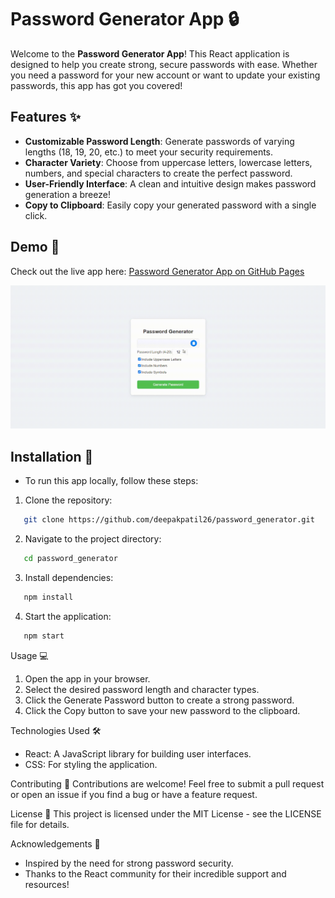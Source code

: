 # Password Generator App 🔒

Welcome to the **Password Generator App**! This React application is designed to help you create strong, secure passwords with ease. Whether you need a password for your new account or want to update your existing passwords, this app has got you covered!

## Features ✨

- **Customizable Password Length**: Generate passwords of varying lengths (18, 19, 20, etc.) to meet your security requirements.
- **Character Variety**: Choose from uppercase letters, lowercase letters, numbers, and special characters to create the perfect password.
- **User-Friendly Interface**: A clean and intuitive design makes password generation a breeze!
- **Copy to Clipboard**: Easily copy your generated password with a single click.

## Demo 🎥

Check out the live app here: [Password Generator App on GitHub Pages](https://deepakpatil26.github.io/password_generator)

![Password Generator Demo](src/assets/password_generator.gif)

## Installation 🚀

- To run this app locally, follow these steps:

1. Clone the repository:

```bash
   git clone https://github.com/deepakpatil26/password_generator.git
```

2. Navigate to the project directory:

```bash
   cd password_generator
```

3. Install dependencies:

```bash
   npm install
```

4. Start the application:

```bash
   npm start
```

Usage 💻

1. Open the app in your browser.
2. Select the desired password length and character types.
3. Click the Generate Password button to create a strong password.
4. Click the Copy button to save your new password to the clipboard.

Technologies Used 🛠️

- React: A JavaScript library for building user interfaces.
- CSS: For styling the application.

Contributing 🤝
Contributions are welcome! Feel free to submit a pull request or open an issue if you find a bug or have a feature request.

License 📄
This project is licensed under the MIT License - see the LICENSE file for details.

Acknowledgements 🙏

- Inspired by the need for strong password security.
- Thanks to the React community for their incredible support and resources!
